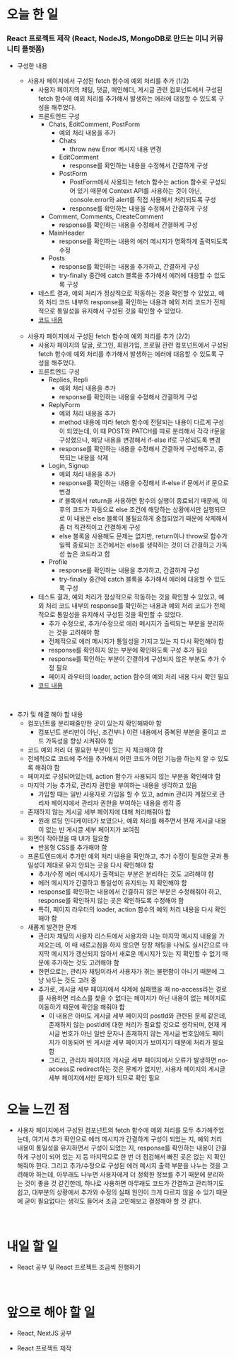 # 오늘 한 일

### React 프로젝트 제작 (React, NodeJS, MongoDB로 만드는 미니 커뮤니티 플랫폼)

- 구성한 내용

  - 사용자 페이지에서 구성된 fetch 함수에 예외 처리를 추가 (1/2)
    - 사용자 페이지의 채팅, 댓글, 메인헤더, 게시글 관련 컴포넌트에서 구성된 fetch 함수에 예외 처리를 추가해서 발생하는 에러에 대응할 수 있도록 구성을 해주었다.
    - 프론트엔드 구성
      - Chats, EditComment, PostForm
        - 예외 처리 내용을 추가
        - Chats
          - throw new Error 메시지 내용 변경
        - EditComment
          - response를 확인하는 내용을 수정해서 간결하게 구성
        - PostForm
          - PostForm에서 사용되는 fetch 함수는 action 함수로 구성되어 있기 때문에 Context API를 사용하는 것이 아닌, console.error와 alert를 직접 사용해서 처리되도록 구성
          - response를 확인하는 내용을 수정해서 간결하게 구성
      - Comment, Comments, CreateComment
        - response를 확인하는 내용을 수정해서 간결하게 구성
      - MainHeader
        - response를 확인하는 내용의 에러 메시지가 명확하게 출력되도록 수정
      - Posts
        - response를 확인하는 내용을 추가하고, 간결하게 구성
        - try-finally 중간에 catch 블록을 추가해서 에러에 대응할 수 있도록 구성
    - 테스트 결과, 예외 처리가 정상적으로 작동하는 것을 확인할 수 있었고, 예외 처리 코드 내부의 response를 확인하는 내용과 예외 처리 코드가 전체적으로 통일성을 유지해서 구성된 것을 확인할 수 있었다.
    - [코드 내용](https://github.com/jeongsangtae/mini-community-platform/commit/0c821abbd282edb682db53cfaac374c16e45ef86)

  <br />

  - 사용자 페이지에서 구성된 fetch 함수에 예외 처리를 추가 (2/2)
    - 사용자 페이지의 답글, 로그인, 회원가입, 프로필 관련 컴포넌트에서 구성된 fetch 함수에 예외 처리를 추가해서 발생하는 에러에 대응할 수 있도록 구성을 해주었다.
    - 프론트엔드 구성
      - Replies, Repli
        - 예외 처리 내용을 추가
        - response를 확인하는 내용을 수정해서 간결하게 구성
      - ReplyForm
        - 예외 처리 내용을 추가
        - method 내용에 따라 fetch 함수에 전달되는 내용이 다르게 구성이 되었는데, 이 때 POST와 PATCH를 따로 분리해서 각각 if문을 구성했으나, 해당 내용을 변경해서 if-else if로 구성되도록 변경
        - response를 확인하는 내용을 수정해서 간결하게 구성해주고, 중복되는 내용을 삭제
      - Login, Signup
        - 예외 처리 내용을 추가
        - response를 확인하는 내용을 수정해서 if-else if 문에서 if 문으로 변경
        - if 블록에서 return을 사용하면 함수의 실행이 종료되기 때문에, 이후의 코드가 자동으로 else 조건에 해당하는 상황에서만 실행되므로 이 내용은 else 블록이 불필요하게 중첩되었기 때문에 삭제해서 좀 더 직관적이고 간결하게 구성
        - else 블록을 사용해도 문제는 없지만, return이나 throw로 함수가 일찍 종료되는 조건에서는 else를 생략하는 것이 더 간결하고 가독성 높은 코드라고 함
      - Profile
        - response를 확인하는 내용을 추가하고, 간결하게 구성
        - try-finally 중간에 catch 블록을 추가해서 에러에 대응할 수 있도록 구성
    - 테스트 결과, 예외 처리가 정상적으로 작동하는 것을 확인할 수 있었고, 예외 처리 코드 내부의 response를 확인하는 내용과 예외 처리 코드가 전체적으로 통일성을 유지해서 구성된 것을 확인할 수 있었다.
      - 추가 수정으로, 추가/수정으로 에러 메시지가 출력되는 부분을 분리하는 것을 고려해야 함
      - 전체적으로 에러 메시지가 통일성을 가지고 있는 지 다시 확인해야 함
      - response를 확인하지 않는 부분에 확인하도록 구성 추가 필요
      - response를 확인하는 부분이 간결하게 구성되지 않은 부분도 추가 수정 필요
      - 페이지 라우터의 loader, action 함수의 예외 처리 내용 다시 확인 필요
    - [코드 내용](https://github.com/jeongsangtae/mini-community-platform/commit/6f2b8b2e91ceaf4250dfb2fbbcf0141d01ed158d)

<br />

- 추가 및 해결 해야 할 내용
  - 컴포넌트를 분리해줄만한 곳이 있는지 확인해봐야 함
    - 컴포넌트 분리만이 아닌, 조건부나 이런 내용에서 중복된 부분을 줄이고 코드 가독성을 향상 시켜줘야 함
  - 코드 예외 처리 더 필요한 부분이 있는 지 체크해야 함
  - 전체적으로 코드에 주석을 추가해서 어떤 코드가 어떤 기능을 하는지 알 수 있도록 해줘야 함
  - 페이지로 구성되어있는데, action 함수가 사용되지 않는 부분을 확인해야 함
  - 마지막 기능 추가로, 관리자 권한을 부여하는 내용을 생각하고 있음
    - 가입할 때는 일반 사용자로 가입을 할 수 있고, admin 관리자 계정으로 관리자 페이지에서 관리자 권한을 부여하는 내용을 생각 중
  - 존재하지 않는 게시글 세부 페이지에 대해 처리해줘야 함
    - 원래 로딩 인디케이터가 보였으나, 예외 처리를 해주면서 현재 게시글 내용이 없는 빈 게시글 세부 페이지가 보여짐
  - 화면이 작아졌을 때 UI가 필요함
    - 반응형 CSS를 추가해야 함
  - 프론트엔드에서 추가한 예외 처리 내용을 확인하고, 추가 수정이 필요한 곳과 통일성이 제대로 유지 안되는 곳을 다시 확인해야 함
    - 추가/수정 에러 메시지가 출력되는 부분은 분리하는 것도 고려해야 함
    - 에러 메시지가 간결하고 통일성이 유지되는 지 확인해야 함
    - response를 확인하는 내용에서 간결하지 않은 부분은 수정해줘야 하고, response를 확인하지 않는 곳은 확인하도록 수정해야 함
    - 특히, 페이지 라우터의 loader, action 함수의 예외 처리 내용을 다시 확인해야 함
  - 새롭게 발견한 문제
    - 관리자 채팅의 사용자 리스트에서 사용자와 나눈 마지막 메시지 내용을 가져오는데, 이 때 새로고침을 하지 않으면 당장 채팅을 나눠도 실시간으로 마지막 메시지가 갱신되지 않아서 새로운 메시지가 있는 지 확인할 수 없기 때문에 추가하는 것도 고려해야 함
    - 한편으로는, 관리자 채팅이라서 사용자가 겪는 불편함이 아니기 때문에 그냥 놔두는 것도 고려 중
    - 추가로, 게시글 세부 페이지에서 삭제에 실패했을 때 no-access라는 경로를 사용하면 리소스를 찾을 수 없다는 페이지가 아닌 내용이 없는 페이지로 이동하기 때문에 확인을 해줘야 함
      - 이 내용은 아마도 게시글 세부 페이지의 postId와 관련된 문제 같은데, 존재하지 않는 postId에 대한 처리가 필요할 것으로 생각되며, 현재 게시글 번호가 아닌 일반 문자나 존재하지 않는 게시글 번호임에도 페이지가 이동되어 빈 게시글 세부 페이지가 보여지기 때문에 처리가 필요함
      - 그리고, 관리자 페이지의 게시글 세부 페이지에서 오류가 발생하면 no-access로 redirect하는 것은 문제가 없지만, 사용자 페이지의 게시글 세부 페이지에서만 문제가 되므로 확인 필요

# 오늘 느낀 점

- 사용자 페이지에서 구성된 컴포넌트의 fetch 함수에 예외 처리를 모두 추가해주었는데, 여기서 추가 확인으로 에러 메시지가 간결하게 구성이 되었는 지, 예외 처리 내용이 통일성을 유지하면서 구성이 되었는 지, response를 확인하는 내용이 간결하게 구성이 되어 있는 지 등 마지막으로 한 번 더 점검해서 빠진 곳은 없는 지 확인해줘야 한다. 그리고 추가/수정으로 구성된 에러 메시지 출력 부분을 나누는 것을 고려해야 하는데, 아무래도 나누면 사용자에게 더 정확한 정보를 주기 때문에 분리하는 것이 좋을 것 같긴한데, 하나로 사용하면 아무래도 코드가 간결하고 관리하기도 쉽고, 대부분의 상황에서 추가와 수정의 실패 원인이 크게 다르지 않을 수 있기 때문에 굳이 필요없다는 생각도 들어서 조금 고민해보고 결정해야 할 것 같다.

<br />

# 내일 할 일

- React 공부 및 React 프로젝트 조금씩 진행하기

<br />

# 앞으로 해야 할 일

- React, NextJS 공부

- React 프로젝트 제작
